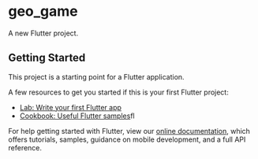 # geo_game

A new Flutter project.

## Getting Started

This project is a starting point for a Flutter application.

A few resources to get you started if this is your first Flutter project:

- [Lab: Write your first Flutter app](https://flutter.dev/docs/get-started/codelab)
- [Cookbook: Useful Flutter samples](https://flutter.dev/docs/cookbook)fl

For help getting started with Flutter, view our
[online documentation](https://flutter.dev/docs), which offers tutorials,
samples, guidance on mobile development, and a full API reference.
